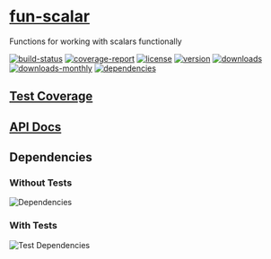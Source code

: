 # [fun-scalar](https://bagrounds.gitlab.io/fun-scalar)

Functions for working with scalars functionally

[![build-status](https://gitlab.com/bagrounds/fun-scalar/badges/master/build.svg)](https://gitlab.com/bagrounds/fun-scalar/commits/master)
[![coverage-report](https://gitlab.com/bagrounds/fun-scalar/badges/master/coverage.svg)](https://gitlab.com/bagrounds/fun-scalar/commits/master)
[![license](https://img.shields.io/npm/l/fun-scalar.svg)](https://www.npmjs.com/package/fun-scalar)
[![version](https://img.shields.io/npm/v/fun-scalar.svg)](https://www.npmjs.com/package/fun-scalar)
[![downloads](https://img.shields.io/npm/dt/fun-scalar.svg)](https://www.npmjs.com/package/fun-scalar)
[![downloads-monthly](https://img.shields.io/npm/dm/fun-scalar.svg)](https://www.npmjs.com/package/fun-scalar)
[![dependencies](https://david-dm.org/bagrounds/fun-scalar/status.svg)](https://david-dm.org/bagrounds/fun-scalar)

## [Test Coverage](https://bagrounds.gitlab.io/fun-scalar/coverage/lcov-report/index.html)

## [API Docs](https://bagrounds.gitlab.io/fun-scalar/index.html)

## Dependencies

### Without Tests

![Dependencies](https://bagrounds.gitlab.io/fun-scalar/img/dependencies.svg)

### With Tests

![Test Dependencies](https://bagrounds.gitlab.io/fun-scalar/img/dependencies-test.svg)

